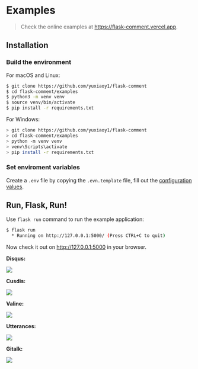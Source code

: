 # Examples

> Check the online examples at <https://flask-comment.vercel.app>.

## Installation

### Build the environment

For macOS and Linux:

```bash
$ git clone https://github.com/yuxiaoy1/flask-comment
$ cd flask-comment/examples
$ python3 -m venv venv
$ source venv/bin/activate
$ pip install -r requirements.txt
```

For Windows:

```bash
> git clone https://github.com/yuxiaoy1/flask-comment
> cd flask-comment/examples
> python -m venv venv
> venv\Scripts\activate
> pip install -r requirements.txt
```

### Set enviroment variables

Create a `.env` file by copying the `.evn.template` file, fill out the [configuration values](configuration.md).

## Run, Flask, Run!

Use `flask run` command to run the example application:

```bash
$ flask run
  * Running on http://127.0.0.1:5000/ (Press CTRL+C to quit)
```

Now check it out on <http://127.0.0.1:5000> in your browser.

**Disqus:**

![](https://flask-comment.readthedocs.io/en/latest/assets/disqus.png)

**Cusdis:**

![](https://flask-comment.readthedocs.io/en/latest/assets/cusdis.png)

**Valine:**

![](https://flask-comment.readthedocs.io/en/latest/assets/valine.png)

**Utterances:**

![](https://flask-comment.readthedocs.io/en/latest/assets/utterances.png)

**Gitalk:**

![](https://flask-comment.readthedocs.io/en/latest/assets/gitalk.png)
